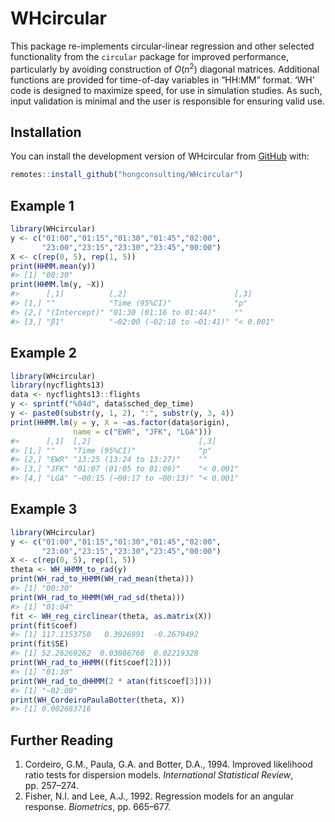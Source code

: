 
<!-- README.md is generated from README.Rmd. Please edit that file -->

# WHcircular

<!-- badges: start -->
<!-- badges: end -->

This package re-implements circular-linear regression and other selected
functionality from the `circular` package for improved performance,
particularly by avoiding construction of $O(n^2)$ diagonal matrices.
Additional functions are provided for time-of-day variables in “HH:MM”
format. ‘WH’ code is designed to maximize speed, for use in simulation
studies. As such, input validation is minimal and the user is
responsible for ensuring valid use.

## Installation

You can install the development version of WHcircular from
[GitHub](https://github.com/hongconsulting/WHcircular) with:

``` r
remotes::install_github("hongconsulting/WHcircular")
```

## Example 1

``` r
library(WHcircular)
y <- c("01:00","01:15","01:30","01:45","02:00",
       "23:00","23:15","23:30","23:45","00:00")
X <- c(rep(0, 5), rep(1, 5))
print(HHMM.mean(y))
#> [1] "00:30"
print(HHMM.lm(y, ~X))
#>      [,1]          [,2]                        [,3]     
#> [1,] ""            "Time (95%CI)"              "p"      
#> [2,] "(Intercept)" "01:30 (01:16 to 01:44)"    ""       
#> [3,] "β1"          "−02:00 (−02:18 to −01:41)" "< 0.001"
```

## Example 2

``` r
library(WHcircular)
library(nycflights13)
data <- nycflights13::flights
y <- sprintf("%04d", data$sched_dep_time)
y <- paste0(substr(y, 1, 2), ":", substr(y, 3, 4))
print(HHMM.lm(y = y, X = ~as.factor(data$origin),
              name = c("EWR", "JFK", "LGA")))
#>      [,1]  [,2]                        [,3]     
#> [1,] ""    "Time (95%CI)"              "p"      
#> [2,] "EWR" "13:25 (13:24 to 13:27)"    ""       
#> [3,] "JFK" "01:07 (01:05 to 01:09)"    "< 0.001"
#> [4,] "LGA" "−00:15 (−00:17 to −00:13)" "< 0.001"
```

## Example 3

``` r
library(WHcircular)
y <- c("01:00","01:15","01:30","01:45","02:00",
       "23:00","23:15","23:30","23:45","00:00")
X <- c(rep(0, 5), rep(1, 5))
theta <- WH_HHMM_to_rad(y)
print(WH_rad_to_HHMM(WH_rad_mean(theta)))
#> [1] "00:30"
print(WH_rad_to_HHMM(WH_rad_sd(theta)))
#> [1] "01:04"
fit <- WH_reg_circlinear(theta, as.matrix(X))
print(fit$coef)
#> [1] 117.1153750   0.3926991  -0.2679492
print(fit$SE)
#> [1] 52.26269262  0.03086760  0.02219328
print(WH_rad_to_HHMM((fit$coef[2])))
#> [1] "01:30"
print(WH_rad_to_dHHMM(2 * atan(fit$coef[3])))
#> [1] "−02:00"
print(WH_CordeiroPaulaBotter(theta, X))
#> [1] 0.002683716
```

## Further Reading

1.  Cordeiro, G.M., Paula, G.A. and Botter, D.A., 1994. Improved
    likelihood ratio tests for dispersion models. *International
    Statistical Review*, pp. 257–274.
2.  Fisher, N.I. and Lee, A.J., 1992. Regression models for an angular
    response. *Biometrics*, pp. 665–677.
